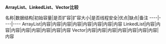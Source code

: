**ArrayList、LinkedList、Vector比较**


名称|数据结构|初始容量|是否扩容|扩容大小|是否线程安全|优点|缺点|备注
----|----|----
ArrayList|内容|内容|内容|内容|内容|内容|内容|内容
LinkedList|内容|内容|内容|内容|内容|内容|内容|内容
Vector|内容|内容|内容|内容|内容|内容|内容|内容